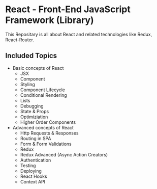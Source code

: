 # React - Front-End JavaScript Framework (Library)

This Repositary is all about React and related technologies like Redux, React-Router.

## Included Topics

-   Basic concepts of React
    -   JSX
    -   Component
    -   Styling
    -   Component Lifecycle
    -   Conditional Rendering
    -   Lists
    -   Debugging
    -   State & Props
    -   Optimiziation
    -   Higher Order Components
-   Advanced concepts of React
    -   Http Requests & Responses
    -   Routing in SPA
    -   Form & Form Validations
    -   Redux
    -   Redux Advanced (Async Action Creators)
    -   Authentication
    -   Testing
    -   Deploying
    -   React Hooks
    -   Context API
